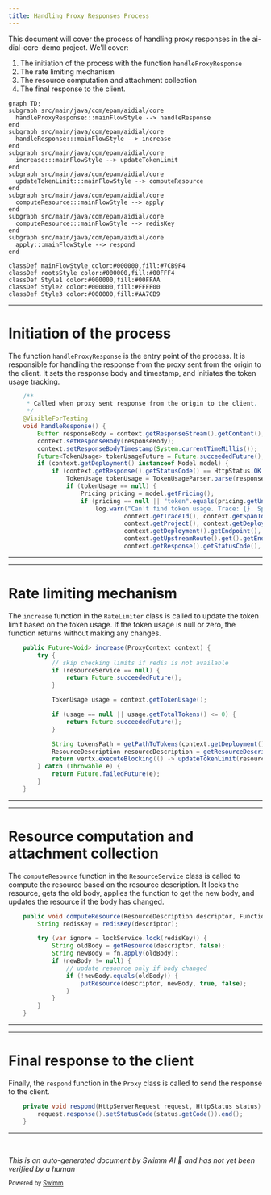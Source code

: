 ```yaml
---
title: Handling Proxy Responses Process
---
```

This document will cover the process of handling proxy responses in the ai-dial-core-demo project. We'll cover:

1. The initiation of the process with the function `handleProxyResponse`
2. The rate limiting mechanism
3. The resource computation and attachment collection
4. The final response to the client.

```mermaid
graph TD;
subgraph src/main/java/com/epam/aidial/core
  handleProxyResponse:::mainFlowStyle --> handleResponse
end
subgraph src/main/java/com/epam/aidial/core
  handleResponse:::mainFlowStyle --> increase
end
subgraph src/main/java/com/epam/aidial/core
  increase:::mainFlowStyle --> updateTokenLimit
end
subgraph src/main/java/com/epam/aidial/core
  updateTokenLimit:::mainFlowStyle --> computeResource
end
subgraph src/main/java/com/epam/aidial/core
  computeResource:::mainFlowStyle --> apply
end
subgraph src/main/java/com/epam/aidial/core
  computeResource:::mainFlowStyle --> redisKey
end
subgraph src/main/java/com/epam/aidial/core
  apply:::mainFlowStyle --> respond
end

classDef mainFlowStyle color:#000000,fill:#7CB9F4
classDef rootsStyle color:#000000,fill:#00FFF4
classDef Style1 color:#000000,fill:#00FFAA
classDef Style2 color:#000000,fill:#FFFF00
classDef Style3 color:#000000,fill:#AA7CB9
```

<SwmSnippet path="/src/main/java/com/epam/aidial/core/controller/DeploymentPostController.java" line="336">

---

# Initiation of the process

The function `handleProxyResponse` is the entry point of the process. It is responsible for handling the response from the proxy sent from the origin to the client. It sets the response body and timestamp, and initiates the token usage tracking.

```java
    /**
     * Called when proxy sent response from the origin to the client.
     */
    @VisibleForTesting
    void handleResponse() {
        Buffer responseBody = context.getResponseStream().getContent();
        context.setResponseBody(responseBody);
        context.setResponseBodyTimestamp(System.currentTimeMillis());
        Future<TokenUsage> tokenUsageFuture = Future.succeededFuture();
        if (context.getDeployment() instanceof Model model) {
            if (context.getResponse().getStatusCode() == HttpStatus.OK.getCode()) {
                TokenUsage tokenUsage = TokenUsageParser.parse(responseBody);
                if (tokenUsage == null) {
                    Pricing pricing = model.getPricing();
                    if (pricing == null || "token".equals(pricing.getUnit())) {
                        log.warn("Can't find token usage. Trace: {}. Span: {}. Key: {}. Deployment: {}. Endpoint: {}. Upstream: {}. Status: {}. Length: {}",
                                context.getTraceId(), context.getSpanId(),
                                context.getProject(), context.getDeployment().getName(),
                                context.getDeployment().getEndpoint(),
                                context.getUpstreamRoute().get().getEndpoint(),
                                context.getResponse().getStatusCode(),
```

---

</SwmSnippet>

<SwmSnippet path="/src/main/java/com/epam/aidial/core/limiter/RateLimiter.java" line="36">

---

# Rate limiting mechanism

The `increase` function in the `RateLimiter` class is called to update the token limit based on the token usage. If the token usage is null or zero, the function returns without making any changes.

```java
    public Future<Void> increase(ProxyContext context) {
        try {
            // skip checking limits if redis is not available
            if (resourceService == null) {
                return Future.succeededFuture();
            }

            TokenUsage usage = context.getTokenUsage();

            if (usage == null || usage.getTotalTokens() <= 0) {
                return Future.succeededFuture();
            }

            String tokensPath = getPathToTokens(context.getDeployment().getName());
            ResourceDescription resourceDescription = getResourceDescription(context, tokensPath);
            return vertx.executeBlocking(() -> updateTokenLimit(resourceDescription, usage.getTotalTokens()), false);
        } catch (Throwable e) {
            return Future.failedFuture(e);
        }
    }
```

---

</SwmSnippet>

<SwmSnippet path="/src/main/java/com/epam/aidial/core/service/ResourceService.java" line="270">

---

# Resource computation and attachment collection

The `computeResource` function in the `ResourceService` class is called to compute the resource based on the resource description. It locks the resource, gets the old body, applies the function to get the new body, and updates the resource if the body has changed.

```java
    public void computeResource(ResourceDescription descriptor, Function<String, String> fn) {
        String redisKey = redisKey(descriptor);

        try (var ignore = lockService.lock(redisKey)) {
            String oldBody = getResource(descriptor, false);
            String newBody = fn.apply(oldBody);
            if (newBody != null) {
                // update resource only if body changed
                if (!newBody.equals(oldBody)) {
                    putResource(descriptor, newBody, true, false);
                }
            }
        }
    }
```

---

</SwmSnippet>

<SwmSnippet path="/src/main/java/com/epam/aidial/core/Proxy.java" line="214">

---

# Final response to the client

Finally, the `respond` function in the `Proxy` class is called to send the response to the client.

```java
    private void respond(HttpServerRequest request, HttpStatus status) {
        request.response().setStatusCode(status.getCode()).end();
    }
```

---

</SwmSnippet>

&nbsp;

*This is an auto-generated document by Swimm AI 🌊 and has not yet been verified by a human*

<SwmMeta version="3.0.0" repo-id="Z2l0aHViJTNBJTNBYWktZGlhbC1jb3JlLWRlbW8lM0ElM0FTd2ltbS1EZW1v" repo-name="ai-dial-core-demo" doc-type="flows"><sup>Powered by [Swimm](/)</sup></SwmMeta>
